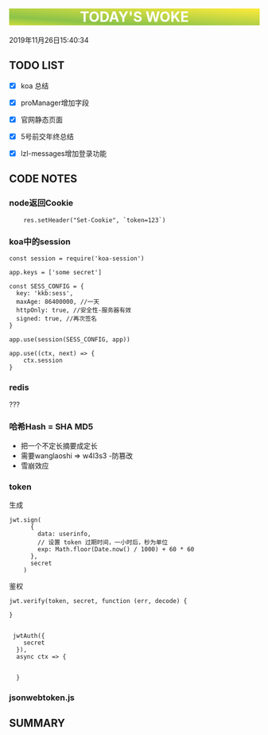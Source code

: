 

<html>
 <center style="background: linear-gradient(to top right, #CDDC39 0%, #8BC34A 25%, #FFEB3B 100%);color:white"><h1>TODAY'S WOKE</h1></center>
 <div>2019年11月26日15:40:34</div>
</html> 

##  TODO LIST


- [x]  koa 总结
- [x]  proManager增加字段
- [x]  官网静态页面
- [x]  5号前交年终总结
- [x]  lzl-messages增加登录功能


## CODE NOTES
### node返回Cookie
```
    res.setHeader("Set-Cookie", `token=123`)
```

###  koa中的session
```
const session = require('koa-session')

app.keys = ['some secret']

const SESS_CONFIG = {
  key: 'kkb:sess',
  maxAge: 86400000, //一天 
  httpOnly: true, //安全性-服务器有效 
  signed: true, //再次签名
}

app.use(session(SESS_CONFIG, app))

app.use((ctx, next) => {
    ctx.session
}
```

### redis
???
### 哈希Hash = SHA MD5
- 把一个不定长摘要成定长
- 需要wanglaoshi => w4l3s3 -防篡改
- 雪崩效应

###  token
生成
```
jwt.sign(
      {
        data: userinfo,
        // 设置 token 过期时间，一小时后，秒为单位
        exp: Math.floor(Date.now() / 1000) + 60 * 60
      },
      secret
    )
```
鉴权
```
jwt.verify(token, secret, function (err, decode) {
   
}


 jwtAuth({
    secret
  }),
  async ctx => {
  
      
  }
```

### jsonwebtoken.js




## SUMMARY


